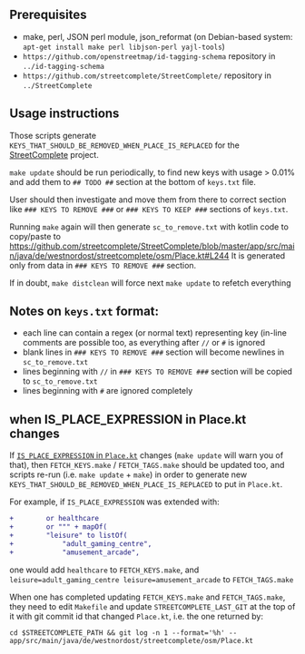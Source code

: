 ## Prerequisites
- make, perl, JSON perl module, json_reformat (on Debian-based system: `apt-get install make perl libjson-perl yajl-tools`)
- `https://github.com/openstreetmap/id-tagging-schema` repository in `../id-tagging-schema`
- `https://github.com/streetcomplete/StreetComplete/` repository in `../StreetComplete`

## Usage instructions

Those scripts generate `KEYS_THAT_SHOULD_BE_REMOVED_WHEN_PLACE_IS_REPLACED` for the [StreetComplete](https://github.com/streetcomplete/StreetComplete) project.

`make update` should be run periodically, to find new keys with usage > 0.01%
and add them to `## TODO ##` section at the bottom of `keys.txt` file.

User should then investigate and move them from there to correct section
like `### KEYS TO REMOVE ###` or `### KEYS TO KEEP ###` sections of `keys.txt`.

Running `make` again will then generate `sc_to_remove.txt` with kotlin code to copy/paste to
https://github.com/streetcomplete/StreetComplete/blob/master/app/src/main/java/de/westnordost/streetcomplete/osm/Place.kt#L244
It is generated only from data in `### KEYS TO REMOVE ###` section.

If in doubt, `make distclean` will force next `make update` to refetch everything

## Notes on `keys.txt` format:

* each line can contain a regex (or normal text) representing key (in-line comments are possible too, as everything after `//` or `#` is ignored
* blank lines in `### KEYS TO REMOVE ###` section will become newlines in `sc_to_remove.txt`
* lines beginning with `//` in `### KEYS TO REMOVE ###` section will be copied to `sc_to_remove.txt`
* lines beginning with `#` are ignored completely

## when IS_PLACE_EXPRESSION in Place.kt changes

If [`IS_PLACE_EXPRESSION` in `Place.kt`](https://github.com/streetcomplete/StreetComplete/blob/master/app/src/main/java/de/westnordost/streetcomplete/osm/Place.kt#L34C13-L34C32)
changes (`make update` will warn you of that), then `FETCH_KEYS.make` / `FETCH_TAGS.make` should be updated too,
and scripts re-run (i.e. `make update` + `make`) in order to generate new
`KEYS_THAT_SHOULD_BE_REMOVED_WHEN_PLACE_IS_REPLACED` to put in `Place.kt`.

For example, if `IS_PLACE_EXPRESSION` was extended with:

```diff
+        or healthcare
+        or """ + mapOf(
+        "leisure" to listOf(
+            "adult_gaming_centre",
+            "amusement_arcade",
```

one would add `healthcare` to `FETCH_KEYS.make`, and `leisure=adult_gaming_centre leisure=amusement_arcade` to `FETCH_TAGS.make`

When one has completed updating `FETCH_KEYS.make` and `FETCH_TAGS.make`, they need to edit `Makefile` and update
`STREETCOMPLETE_LAST_GIT` at the top of it with git commit id that changed `Place.kt`, i.e. the one returned by:
```
cd $STREETCOMPLETE_PATH && git log -n 1 --format='%h' -- app/src/main/java/de/westnordost/streetcomplete/osm/Place.kt
```
